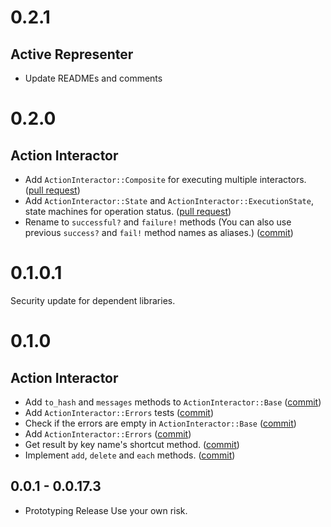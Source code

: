 # 0.2.1

## Active Representer

* Update READMEs and comments

# 0.2.0

## Action Interactor

* Add `ActionInteractor::Composite` for executing multiple interactors. ([pull request](https://github.com/ryohashimoto/lightrails/pull/28))
* Add `ActionInteractor::State` and `ActionInteractor::ExecutionState`, state machines for operation status.  ([pull request](https://github.com/ryohashimoto/lightrails/pull/26))
* Rename to `successful?` and `failure!` methods (You can also use previous `success?` and `fail!` method names as aliases.) ([commit](https://github.com/ryohashimoto/lightrails/commit/e5a8dd0e4537fd734cb01574cca8fda82f53d433))

# 0.1.0.1

Security update for dependent libraries.

# 0.1.0

## Action Interactor

*  Add `to_hash` and `messages` methods to `ActionInteractor::Base` ([commit](https://github.com/ryohashimoto/lightrails/commit/c26aef577754c656295c67cc98ca3a7dd33389a5))
*  Add `ActionInteractor::Errors` tests ([commit](https://github.com/ryohashimoto/lightrails/commit/36d12fbcc5af96373c67463f50cede78c08bc937))
*  Check if the errors are empty in `ActionInteractor::Base` ([commit](https://github.com/ryohashimoto/lightrails/commit/7f995f7757bea6150ffd5954bc066c778829d677))
*  Add `ActionInteractor::Errors` ([commit](https://github.com/ryohashimoto/lightrails/commit/c51618ec42531b5b12fd7719da841a834730834c))
*  Get result by key name's shortcut method. ([commit](https://github.com/ryohashimoto/lightrails/commit/22a1041bec745b1ecdc06b98c486b6a1b329343e))
* Implement `add`, `delete` and `each` methods. ([commit](https://github.com/ryohashimoto/lightrails/commit/650a9d4129c6f2f08afaf82b7807e578b7597e04))


## 0.0.1 - 0.0.17.3

- Prototyping Release
Use your own risk.
